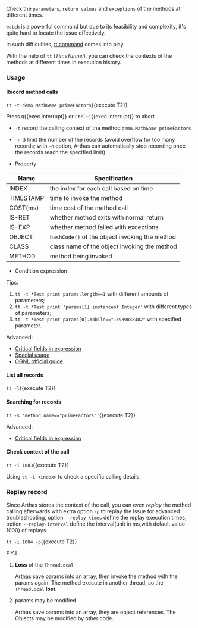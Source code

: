 Check the `parameters`, `return values` and `exceptions` of the methods at different times.

`watch` is a powerful command but due to its feasibility and complexity, it's quite hard to locate the issue effectively.

In such difficulties, [tt command](https://arthas.aliyun.com/en/doc/tt.html) comes into play.

With the help of `tt` (_TimeTunnel_), you can check the contexts of the methods at different times in execution history.

### Usage

#### Record method calls

`tt -t demo.MathGame primeFactors`{{execute T2}}

Press `Q`{{exec interrupt}} or `Ctrl+C`{{exec interrupt}} to abort


- `-t` record the calling context of the method `demo.MathGame primeFactors`

- `-n 3` limit the number of the records (avoid overflow for too many records; with `-n` option, Arthas can automatically stop recording once the records reach the specified limit)

- Property

| Name      | Specification                                  |
| --------- | ---------------------------------------------- |
| INDEX     | the index for each call based on time          |
| TIMESTAMP | time to invoke the method                      |
| COST(ms)  | time cost of the method call                   |
| IS-RET    | whether method exits with normal return        |
| IS-EXP    | whether method failed with exceptions          |
| OBJECT    | `hashCode()` of the object invoking the method |
| CLASS     | class name of the object invoking the method   |
| METHOD    | method being invoked                           |

- Condition expression

Tips:

1. `tt -t *Test print params.length==1` with different amounts of parameters;
2. `tt -t *Test print 'params[1] instanceof Integer'` with different types of parameters;
3. `tt -t *Test print params[0].mobile=="13989838402"` with specified parameter.

Advanced:

- [Critical fields in expression](https://arthas.aliyun.com/doc/en/advice-class.html)
- [Special usage](https://github.com/alibaba/arthas/issues/71)
- [OGNL official guide](https://commons.apache.org/proper/commons-ognl/language-guide.html)

#### List all records

`tt -l`{{execute T2}}

#### Searching for records

`tt -s 'method.name=="primeFactors"'`{{execute T2}}

Advanced:

- [Critical fields in expression](advice-class.md)

#### Check context of the call

`tt -i 1003`{{execute T2}}

Using `tt -i <index>` to check a specific calling details.

### Replay record

Since Arthas stores the context of the call, you can even _replay_ the method calling afterwards with extra option `-p` to replay the issue for advanced troubleshooting, option `--replay-times`
define the replay execution times, option `--replay-interval` define the interval(unit in ms,with default value 1000) of replays

`tt -i 1004 -p`{{execute T2}}

F.Y.I

1. **Loss** of the `ThreadLocal`

   Arthas save params into an array, then invoke the method with the params again. The method execute in another thread, so the `ThreadLocal` **lost**.

1. params may be modified

   Arthas save params into an array, they are object references. The Objects may be modified by other code.
